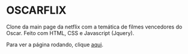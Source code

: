 <h1> OSCARFLIX </h1>
<p>Clone da main page da netflix com a temática de filmes vencedores do Oscar. Feito com HTML, CSS e Javascript (Jquery).</p>
<p>Para ver a página rodando, clique <a href="https://mirobenicio.github.io/NetflixClone/">aqui</a>.</p>

